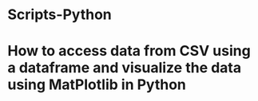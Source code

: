# Scripts-Python
# How to access data from CSV using a dataframe and visualize the data using MatPlotlib in Python
